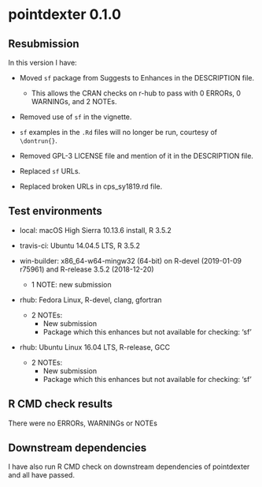 pointdexter 0.1.0
=================

## Resubmission
In this version I have:

* Moved `sf` package from Suggests to Enhances in the DESCRIPTION file.
    + This allows the CRAN checks on r-hub to pass with 0 ERRORs, 0 WARNINGs, and 2 NOTEs.

* Removed use of `sf` in the vignette. 

* `sf` examples in the `.Rd` files will no longer be run, courtesy of `\dontrun{}`.

* Removed GPL-3 LICENSE file and mention of it in the DESCRIPTION file.

* Replaced `sf` URLs.

* Replaced broken URLs in cps_sy1819.rd file.

## Test environments

* local: macOS High Sierra 10.13.6 install, R 3.5.2

* travis-ci: Ubuntu 14.04.5 LTS, R 3.5.2

* win-builder: x86_64-w64-mingw32 (64-bit) on R-devel (2019-01-09 r75961) and R-release 3.5.2 (2018-12-20)
    + 1 NOTE: new submission

* rhub: Fedora Linux, R-devel, clang, gfortran
    + 2 NOTEs:
        - New submission
        - Package which this enhances but not available for checking: ‘sf’

* rhub: Ubuntu Linux 16.04 LTS, R-release, GCC
    + 2 NOTEs:
        - New submission
        - Package which this enhances but not available for checking: ‘sf’

## R CMD check results
There were no ERRORs, WARNINGs or NOTEs

## Downstream dependencies
I have also run R CMD check on downstream dependencies of pointdexter and all have passed.
